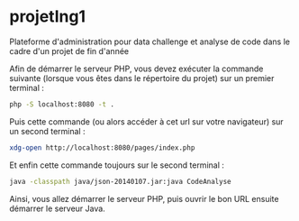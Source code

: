 # projetIng1
Plateforme d'administration pour data challenge et analyse de code dans le cadre d'un projet de fin d'année


Afin de démarrer le serveur PHP, vous devez exécuter la commande suivante (lorsque vous êtes dans le répertoire du projet) sur un premier terminal :

```bash
php -S localhost:8080 -t .
```

Puis cette commande (ou alors accéder à cet url sur votre navigateur) sur un second terminal : 
```bash
xdg-open http://localhost:8080/pages/index.php
```

Et enfin cette commande toujours sur le second terminal : 
```bash
java -classpath java/json-20140107.jar:java CodeAnalyse
```

Ainsi, vous allez démarrer le serveur PHP, puis ouvrir le bon URL ensuite démarrer le serveur Java.